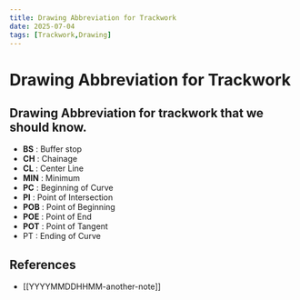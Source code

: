 ```yaml
---
title: Drawing Abbreviation for Trackwork
date: 2025-07-04
tags: [Trackwork,Drawing]
---
```


# Drawing Abbreviation for Trackwork

## Drawing Abbreviation for trackwork that we should know.
- **BS** : Buffer stop
- **CH** : Chainage
- **CL** : Center Line
- **MIN** : Minimum
- **PC** : Beginning of Curve
- **PI** : Point of Intersection
- **POB** : Point of Beginning
- **POE** : Point of End
- **POT** : Point of Tangent
- PT : Ending of Curve

## References

- [[YYYYMMDDHHMM-another-note]]
